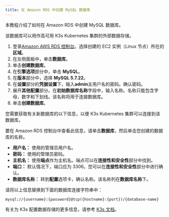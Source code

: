 ```yaml
---
title: 在 Amazon RDS 中创建 MySQL 数据库
---
```


本教程介绍了如何在 Amazon RDS 中创建 MySQL 数据库。

该数据库可以用作高可用 K3s Kubernetes 集群的外部数据存储。

1. 登录[Amazon AWS RDS 控制台](https://console.aws.amazon.com/rds/)。选择创建的 EC2 实例（Linux 节点）所在的**区域**。
1. 在左侧面板中，单击**数据库**。
1. 单击**创建数据库**。
1. 在**引擎选项**部分中，单击 **MySQL**。
1. 在**版本**部分中，选择 **MySQL 5.7.22**。
1. 在**设置**部分的**凭据设置**下，输入**admin**主用户名的密码。确认密码。
1. 展开**其他配置**部分。在**初始数据库名称**字段中，输入名称。名称只能包含字母，数字和下划线。该名称将用于连接数据库。
1. 单击**创建数据库**。

您需要获取有关新数据库的以下信息，以便 K3s Kubernetes 集群可以连接到该数据库。

要在 Amazon RDS 控制台中查看此信息，请单击**数据库**，然后单击您创建的数据库的名称。

- **用户名：** 使用的管理员用户名。
- **密码：** 使用的管理员密码。
- **主机名：** 使用**端点**作为主机名。端点可以在**连接性和安全性**部分中找到。
- **端口：** 默认情况下，端口应为 3306。您可以在**连接性和安全性**部分中进行确认。
- **数据库名称：** 转到**配置**选项卡，确认名称。该名称列在**数据库名称**下。

请将以上信息替换到下面的数据库连接字符串中：

```
mysql://{username}:{password}@tcp({hostname}:{port})/{database-name}
```

有关为 K3s 配置数据存储的更多信息，请参考 [K3s 文档](https://rancher.com/docs/k3s/latest/en/installation/datastore/)。
